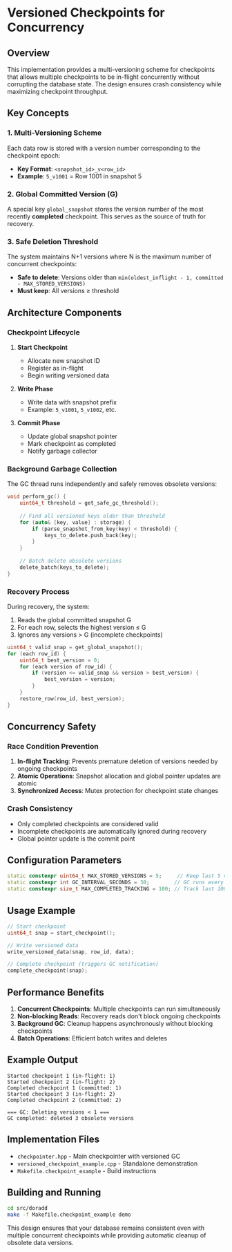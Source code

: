 # Versioned Checkpoints for Concurrency

## Overview

This implementation provides a multi-versioning scheme for checkpoints that allows multiple checkpoints to be in-flight concurrently without corrupting the database state. The design ensures crash consistency while maximizing checkpoint throughput.

## Key Concepts

### 1. Multi-Versioning Scheme

Each data row is stored with a version number corresponding to the checkpoint epoch:
- **Key Format**: `<snapshot_id>_v<row_id>`
- **Example**: `5_v1001` = Row 1001 in snapshot 5

### 2. Global Committed Version (G)

A special key `global_snapshot` stores the version number of the most recently **completed** checkpoint. This serves as the source of truth for recovery.

### 3. Safe Deletion Threshold

The system maintains N+1 versions where N is the maximum number of concurrent checkpoints:
- **Safe to delete**: Versions older than `min(oldest_inflight - 1, committed - MAX_STORED_VERSIONS)`
- **Must keep**: All versions ≥ threshold

## Architecture Components

### Checkpoint Lifecycle

1. **Start Checkpoint**
   - Allocate new snapshot ID
   - Register as in-flight
   - Begin writing versioned data

2. **Write Phase**
   - Write data with snapshot prefix
   - Example: `5_v1001`, `5_v1002`, etc.

3. **Commit Phase**
   - Update global snapshot pointer
   - Mark checkpoint as completed
   - Notify garbage collector

### Background Garbage Collection

The GC thread runs independently and safely removes obsolete versions:

```cpp
void perform_gc() {
    uint64_t threshold = get_safe_gc_threshold();
    
    // Find all versioned keys older than threshold
    for (auto& [key, value] : storage) {
        if (parse_snapshot_from_key(key) < threshold) {
            keys_to_delete.push_back(key);
        }
    }
    
    // Batch delete obsolete versions
    delete_batch(keys_to_delete);
}
```

### Recovery Process

During recovery, the system:

1. Reads the global committed snapshot G
2. For each row, selects the highest version ≤ G
3. Ignores any versions > G (incomplete checkpoints)

```cpp
uint64_t valid_snap = get_global_snapshot();
for (each row_id) {
    uint64_t best_version = 0;
    for (each version of row_id) {
        if (version <= valid_snap && version > best_version) {
            best_version = version;
        }
    }
    restore_row(row_id, best_version);
}
```

## Concurrency Safety

### Race Condition Prevention

1. **In-flight Tracking**: Prevents premature deletion of versions needed by ongoing checkpoints
2. **Atomic Operations**: Snapshot allocation and global pointer updates are atomic
3. **Synchronized Access**: Mutex protection for checkpoint state changes

### Crash Consistency

- Only completed checkpoints are considered valid
- Incomplete checkpoints are automatically ignored during recovery
- Global pointer update is the commit point

## Configuration Parameters

```cpp
static constexpr uint64_t MAX_STORED_VERSIONS = 5;     // Keep last 5 versions
static constexpr int GC_INTERVAL_SECONDS = 30;        // GC runs every 30s
static constexpr size_t MAX_COMPLETED_TRACKING = 100; // Track last 100 checkpoints
```

## Usage Example

```cpp
// Start checkpoint
uint64_t snap = start_checkpoint();

// Write versioned data
write_versioned_data(snap, row_id, data);

// Complete checkpoint (triggers GC notification)
complete_checkpoint(snap);
```

## Performance Benefits

1. **Concurrent Checkpoints**: Multiple checkpoints can run simultaneously
2. **Non-blocking Reads**: Recovery reads don't block ongoing checkpoints  
3. **Background GC**: Cleanup happens asynchronously without blocking checkpoints
4. **Batch Operations**: Efficient batch writes and deletes

## Example Output

```
Started checkpoint 1 (in-flight: 1)
Started checkpoint 2 (in-flight: 2)  
Completed checkpoint 1 (committed: 1)
Started checkpoint 3 (in-flight: 2)
Completed checkpoint 2 (committed: 2)

=== GC: Deleting versions < 1 ===
GC completed: deleted 3 obsolete versions
```

## Implementation Files

- `checkpointer.hpp` - Main checkpointer with versioned GC
- `versioned_checkpoint_example.cpp` - Standalone demonstration
- `Makefile.checkpoint_example` - Build instructions

## Building and Running

```bash
cd src/doradd
make -f Makefile.checkpoint_example demo
```

This design ensures that your database remains consistent even with multiple concurrent checkpoints while providing automatic cleanup of obsolete data versions. 